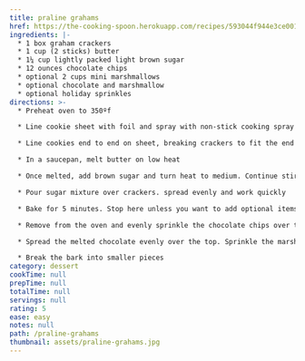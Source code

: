 ```yaml
---
title: praline grahams
href: https://the-cooking-spoon.herokuapp.com/recipes/593044f944e3ce00113dfb79
ingredients: |-
  * 1 box graham crackers
  * 1 cup (2 sticks) butter
  * 1¼ cup lightly packed light brown sugar
  * 12 ounces chocolate chips
  * optional 2 cups mini marshmallows
  * optional chocolate and marshmallow
  * optional holiday sprinkles
directions: >-
  * Preheat oven to 350ºf

  * Line cookie sheet with foil and spray with non-stick cooking spray

  * Line cookies end to end on sheet, breaking crackers to fit the end if necessary

  * In a saucepan, melt butter on low heat

  * Once melted, add brown sugar and turn heat to medium. Continue stirring until boiling – then boil for 3 minutes (set a timer)

  * Pour sugar mixture over crackers. spread evenly and work quickly

  * Bake for 5 minutes. Stop here unless you want to add optional items

  * Remove from the oven and evenly sprinkle the chocolate chips over the top. place a sheet of foil or an upside-down cookie sheet over it and let the chocolate melt for a couple of minutes

  * Spread the melted chocolate evenly over the top. Sprinkle the marshmallows and optional sprinkles on top. Replace the foil/tray and refrigerate until set

  * Break the bark into smaller pieces
category: dessert
cookTime: null
prepTime: null
totalTime: null
servings: null
rating: 5
ease: easy
notes: null
path: /praline-grahams
thumbnail: assets/praline-grahams.jpg
---
```

